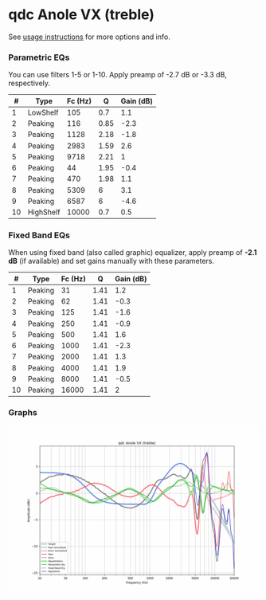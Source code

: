 # qdc Anole VX (treble)
See [usage instructions](https://github.com/jaakkopasanen/AutoEq#usage) for more options and info.

### Parametric EQs
You can use filters 1-5 or 1-10. Apply preamp of -2.7 dB or -3.3 dB, respectively.

|   # | Type      |   Fc (Hz) |    Q |   Gain (dB) |
|-----|-----------|-----------|------|-------------|
|   1 | LowShelf  |       105 | 0.7  |         1.1 |
|   2 | Peaking   |       116 | 0.85 |        -2.3 |
|   3 | Peaking   |      1128 | 2.18 |        -1.8 |
|   4 | Peaking   |      2983 | 1.59 |         2.6 |
|   5 | Peaking   |      9718 | 2.21 |         1   |
|   6 | Peaking   |        44 | 1.95 |        -0.4 |
|   7 | Peaking   |       470 | 1.98 |         1.1 |
|   8 | Peaking   |      5309 | 6    |         3.1 |
|   9 | Peaking   |      6587 | 6    |        -4.6 |
|  10 | HighShelf |     10000 | 0.7  |         0.5 |

### Fixed Band EQs
When using fixed band (also called graphic) equalizer, apply preamp of **-2.1 dB** (if available) and set gains manually with these parameters.

|   # | Type    |   Fc (Hz) |    Q |   Gain (dB) |
|-----|---------|-----------|------|-------------|
|   1 | Peaking |        31 | 1.41 |         1.2 |
|   2 | Peaking |        62 | 1.41 |        -0.3 |
|   3 | Peaking |       125 | 1.41 |        -1.6 |
|   4 | Peaking |       250 | 1.41 |        -0.9 |
|   5 | Peaking |       500 | 1.41 |         1.6 |
|   6 | Peaking |      1000 | 1.41 |        -2.3 |
|   7 | Peaking |      2000 | 1.41 |         1.3 |
|   8 | Peaking |      4000 | 1.41 |         1.9 |
|   9 | Peaking |      8000 | 1.41 |        -0.5 |
|  10 | Peaking |     16000 | 1.41 |         2   |

### Graphs
![](./qdc%20Anole%20VX%20(treble).png)
